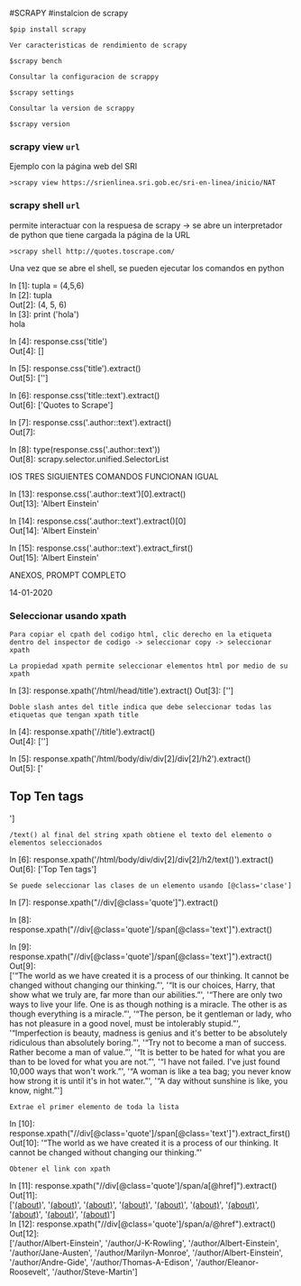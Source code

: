 #SCRAPY
#instalcion de scrapy

```
$pip install scrapy
```

```
Ver caracteristicas de rendimiento de scrapy
```

```
$scrapy bench
```

```
Consultar la configuracion de scrappy
```

```
$scrapy settings
```

```
Consultar la version de scrappy
```

```
$scrapy version
```

### scrapy view `url`

Ejemplo con la página web del SRI

```
>scrapy view https://srienlinea.sri.gob.ec/sri-en-linea/inicio/NAT
```

### scrapy shell `url`

permite interactuar con la respuesa de scrapy -> se abre un interpretador de python que tiene cargada la página de la URL

```
>scrapy shell http://quotes.toscrape.com/
```

Una vez que se abre el shell, se pueden ejecutar los comandos en python

In [1]: tupla = (4,5,6)  
In [2]: tupla  
Out[2]: (4, 5, 6)  
In [3]: print ('hola')  
hola

In [4]: response.css('title')  
Out[4]: [<Selector xpath='descendant-or-self::title' data='<title>Quotes to Scrape</title>'>]

In [5]: response.css('title').extract()  
Out[5]: ['<title>Quotes to Scrape</title>']

In [6]: response.css('title::text').extract()  
Out[6]: ['Quotes to Scrape']

In [7]: response.css('.author::text').extract()  
Out[7]:

In [8]: type(response.css('.author::text'))  
Out[8]: scrapy.selector.unified.SelectorList

lOS TRES SIGUIENTES COMANDOS FUNCIONAN IGUAL

<!--  -->

In [13]: response.css('.author::text')[0].extract()  
Out[13]: 'Albert Einstein'

In [14]: response.css('.author::text').extract()[0]  
Out[14]: 'Albert Einstein'

In [15]: response.css('.author::text').extract_first()  
Out[15]: 'Albert Einstein'

<!--  -->

ANEXOS, PROMPT COMPLETO

<!--



 -->

14-01-2020

### Seleccionar usando xpath

```
Para copiar el cpath del codigo html, clic derecho en la etiqueta dentro del inspector de codigo -> seleccionar copy -> seleccionar xpath
```

```
La propiedad xpath permite seleccionar elementos html por medio de su xpath
```

In [3]: response.xpath('/html/head/title').extract()
Out[3]: ['<title>Quotes to Scrape</title>']

```
Doble slash antes del title indica que debe seleccionar todas las etiquetas que tengan xpath title
```

In [4]: response.xpath('//title').extract()  
Out[4]: ['<title>Quotes to Scrape</title>']

In [5]: response.xpath('/html/body/div/div[2]/div[2]/h2').extract()  
Out[5]: ['<h2>Top Ten tags</h2>']

```
/text() al final del string xpath obtiene el texto del elemento o elementos seleccionados
```

In [6]: response.xpath('/html/body/div/div[2]/div[2]/h2/text()').extract()  
Out[6]: ['Top Ten tags']

```
Se puede seleccionar las clases de un elemento usando [@class='clase']
```

In [7]: response.xpath("//div[@class='quote']").extract()

In [8]: response.xpath("//div[@class='quote']/span[@class='text']").extract()

In [9]: response.xpath("//div[@class='quote']/span[@class='text']").extract()  
Out[9]:  
['<span class="text" itemprop="text">“The world as we have created it is a process of our thinking. It cannot be changed without changing our thinking.”</span>',
'<span class="text" itemprop="text">“It is our choices, Harry, that show what we truly are, far more than our abilities.”</span>',
'<span class="text" itemprop="text">“There are only two ways to live your life. One is as though nothing is a miracle. The other is as though everything is a miracle.”</span>',
'<span class="text" itemprop="text">“The person, be it gentleman or lady, who has not pleasure in a good novel, must be intolerably stupid.”</span>',
'<span class="text" itemprop="text">“Imperfection is beauty, madness is genius and it\'s better to be absolutely ridiculous than absolutely boring.”</span>',
'<span class="text" itemprop="text">“Try not to become a man of success. Rather become a man of value.”</span>',
'<span class="text" itemprop="text">“It is better to be hated for what you are than to be loved for what you are not.”</span>',
'<span class="text" itemprop="text">“I have not failed. I\'ve just found 10,000 ways that won\'t work.”</span>',
'<span class="text" itemprop="text">“A woman is like a tea bag; you never know how strong it is until it\'s in hot water.”</span>',
'<span class="text" itemprop="text">“A day without sunshine is like, you know, night.”</span>']

```
Extrae el primer elemento de toda la lista
```

In [10]: response.xpath("//div[@class='quote']/span[@class='text']").extract_first()  
Out[10]: '<span class="text" itemprop="text">“The world as we have created it is a process of our thinking. It cannot be changed without changing our thinking.”</span>'

```
Obtener el link con xpath
```

In [11]: response.xpath("//div[@class='quote']/span/a[@href]").extract()  
Out[11]:  
['<a href="/author/Albert-Einstein">(about)</a>',
'<a href="/author/J-K-Rowling">(about)</a>',
'<a href="/author/Albert-Einstein">(about)</a>',
'<a href="/author/Jane-Austen">(about)</a>',
'<a href="/author/Marilyn-Monroe">(about)</a>',
'<a href="/author/Albert-Einstein">(about)</a>',
'<a href="/author/Andre-Gide">(about)</a>',
'<a href="/author/Thomas-A-Edison">(about)</a>',
'<a href="/author/Eleanor-Roosevelt">(about)</a>',
'<a href="/author/Steve-Martin">(about)</a>']  
In [12]: response.xpath("//div[@class='quote']/span/a/@href").extract()  
Out[12]:  
 ['/author/Albert-Einstein',
 '/author/J-K-Rowling',
 '/author/Albert-Einstein',
 '/author/Jane-Austen',
 '/author/Marilyn-Monroe',
 '/author/Albert-Einstein',
 '/author/Andre-Gide',
 '/author/Thomas-A-Edison',
 '/author/Eleanor-Roosevelt',
 '/author/Steve-Martin']
